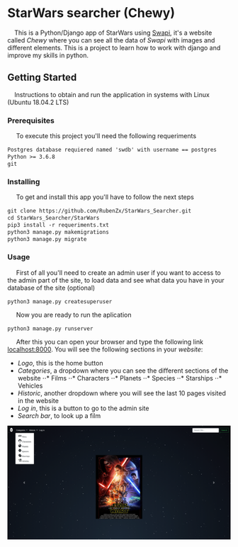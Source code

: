 # StarWars searcher (Chewy)
&nbsp;&nbsp;&nbsp;&nbsp;This is a Python/Django app of StarWars using [Swapi](https://swapi.co/api/), it's a website called *Chewy* where you can see all the data of *Swapi* with images and different elements. This is a project to learn how to work with django and improve my skills in python.


## Getting Started
&nbsp;&nbsp;&nbsp;&nbsp;Instructions to obtain and run the application in systems with Linux (Ubuntu 18.04.2 LTS)

### Prerequisites
&nbsp;&nbsp;&nbsp;&nbsp; To execute this project you'll need the following requeriments
```
Postgres database requiered named 'swdb' with username == postgres
Python >= 3.6.8
git 
```
### Installing
&nbsp;&nbsp;&nbsp;&nbsp; To get and install this app you'll have to follow the next steps
```
git clone https://github.com/RubenZx/StarWars_Searcher.git
cd StarWars_Searcher/StarWars
pip3 install -r requeriments.txt
python3 manage.py makemigrations
python3 manage.py migrate
```
### Usage
&nbsp;&nbsp;&nbsp;&nbsp; First of all you'll need to create an admin user if you want to access to the admin part of the site, to load data and see what data you have in your database of the site (optional)
```
python3 manage.py createsuperuser
```
&nbsp;&nbsp;&nbsp;&nbsp; Now you are ready to run the aplication
```
python3 manage.py runserver
```
&nbsp;&nbsp;&nbsp;&nbsp; After this you can open your browser and type the following link [localhost:8000](http://localhost:8000/). You will see the following sections in your *website*:
* *Logo*, this is the home button
* *Categories*, a dropdown where you can see the different sections of the website
⋅⋅* Films
⋅⋅* Characters 
⋅⋅* Planets
⋅⋅* Species
⋅⋅* Starships
⋅⋅* Vehicles
* *Historic*, another dropdown where you will see the last 10 pages visited in the website
* *Log in*, this is a button to go to the admin site
* *Search bar*, to look up a film

![Main page](.github/image.png)


